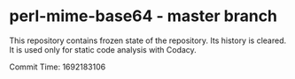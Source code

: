 # perl-mime-base64 - master branch

This repository contains frozen state of the repository.
Its history is cleared. It is used only for static code
analysis with Codacy.

Commit Time: 1692183106